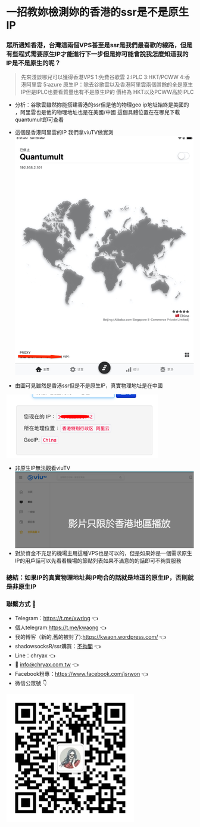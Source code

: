 # 一招教妳檢測妳的香港的ssr是不是原生IP

### 眾所週知香港，台灣這兩個VPS甚至是ssr是我們最喜歡的線路，但是有些程式需要原生IP才能進行下一步但是妳可能會說我怎麼知道我的IP是不是原生的呢？
> 先來淺談哪兒可以獲得香港VPS 1:免費谷歌雲 2:IPLC 3:HKT/PCWW 4:香港阿里雲 5:azure
> 原生IP：除去谷歌雲以及香港阿里雲兩個其餘的全是原生IP但是IPLC也要看質量也有不是原生IP的 價格為 HKT以及PCWW高於IPLC
- 分析：谷歌雲雖然妳能搭建香港的ssr但是他的物理geo ip地址始終是美國的 ，阿里雲也是他的物理地址也是在美國/中國 這個具體位置在在哪兒下載quantumult即可查看
- 這個是香港阿里雲的IP 我們拿viuTV做實測 
![picture](https://github.com/hkjswong/hongkong-shadowsocksr/blob/master/%E9%A6%99%E6%B8%AFip.jpg )

- 由圖可見雖然是香港ssr但是不是原生IP，真實物理地址是在中國

![picture](https://github.com/hkjswong/hongkong-shadowsocksr/blob/master/%E8%9E%A2%E5%B9%95%E6%88%AA%E5%9C%96%202020-03-28%2016.56.11.png )

- 非原生IP無法觀看viuTV
![picture](https://github.com/hkjswong/hongkong-shadowsocksr/blob/master/%E8%9E%A2%E5%B9%95%E6%88%AA%E5%9C%96%202020-03-28%2016.56.03.png )
- 對於資金不充足的機場主用這種VPS也是可以的，但是如果妳是一個需求原生IP的用戶話可以先看看機場的節點列表如果不滿意的的話即可不夠買服務

### 總結：如果IP的真實物理地址與IP吻合的話就是地道的原生IP，否則就是非原生IP

### 聯繫方式 :bell:

- Telegram：https://t.me/xwring :point_left:
- 個人telegram:https://t.me/kwaong 👈
- 我的博客（新的,舊的被封了):https://kwaon.wordpress.com/ 👈
- shadowsocksR/ssr購買：[不拘閣](https://affman.top) :point_left:
- Line：chryax :point_left:
- :email: info@chryax.com.tw :point_left:
- Facebook粉專：https://www.facebook.com/jsrwon :point_left:
- 微信公眾號 :point_down:

![image](https://github.com/hkjswong/shadowsocksR-setup/blob/master/%E5%BE%AE%E4%BF%A1%E5%85%AC%E7%9C%BE%E8%99%9F.jpg)
